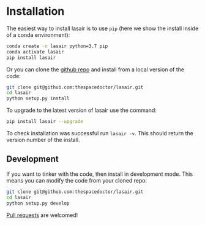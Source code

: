 # Installation

The easiest way to install lasair is to use `pip` (here we show the install inside of a conda environment):

``` bash
conda create -n lasair python=3.7 pip
conda activate lasair
pip install lasair
```

Or you can clone the [github repo](https://github.com/thespacedoctor/lasair) and install from a local version of the code:

``` bash
git clone git@github.com:thespacedoctor/lasair.git
cd lasair
python setup.py install
```

To upgrade to the latest version of lasair use the command:

``` bash
pip install lasair --upgrade
```

To check installation was successful run `lasair -v`. This should return the version number of the install.

## Development

If you want to tinker with the code, then install in development mode. This means you can modify the code from your cloned repo:

``` bash
git clone git@github.com:thespacedoctor/lasair.git
cd lasair
python setup.py develop
```

[Pull requests](https://github.com/thespacedoctor/lasair/pulls) are welcomed! 

<!-- ### Sublime Snippets

If you use [Sublime Text](https://www.sublimetext.com/) as your code editor, and you're planning to develop your own python code with soxspipe, you might find [my Sublime Snippets](https://github.com/thespacedoctor/lasair-Sublime-Snippets) useful. -->


